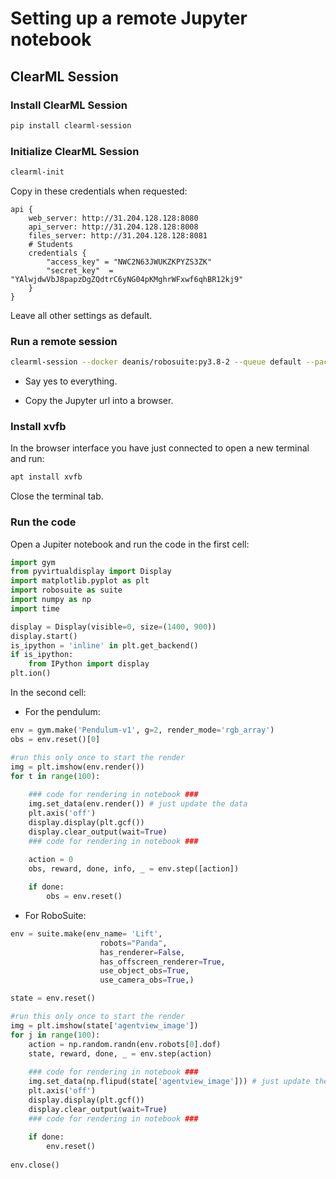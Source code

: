 # Setting up a remote Jupyter notebook

## ClearML Session

### Install ClearML Session

```bash
pip install clearml-session
```

### Initialize ClearML Session

```bash
clearml-init
```
Copy in these credentials when requested:

```
api { 
    web_server: http://31.204.128.128:8080
    api_server: http://31.204.128.128:8008
    files_server: http://31.204.128.128:8081
    # Students
    credentials {
        "access_key" = "NWC2N63JWUKZKPYZS3ZK"
        "secret_key"  = "YAlwjdwVbJ8papzDgZQdtrC6yNG04pKMghrWFxwf6qhBR12kj9"
    }
}
```

Leave all other settings as default.

### Run a remote session

```bash
clearml-session --docker deanis/robosuite:py3.8-2 --queue default --packages "pyvirtualdisplay" "pygame" "box2d" "gym" "matplotlib"
```

- Say yes to everything.

- Copy the Jupyter url into a browser.

### Install xvfb

In the browser interface you have just connected to open a new terminal and run:

```bash
apt install xvfb
```

Close the terminal tab.

### Run the code

Open a Jupiter notebook and run the code in the first cell:

```python
import gym
from pyvirtualdisplay import Display
import matplotlib.pyplot as plt
import robosuite as suite
import numpy as np
import time

display = Display(visible=0, size=(1400, 900))
display.start()
is_ipython = 'inline' in plt.get_backend()
if is_ipython:
    from IPython import display
plt.ion()
```

In the second cell:

- For the pendulum:

```python
env = gym.make('Pendulum-v1', g=2, render_mode='rgb_array')
obs = env.reset()[0]

#run this only once to start the render
img = plt.imshow(env.render())
for t in range(100):
    
    ### code for rendering in notebook ###
    img.set_data(env.render()) # just update the data
    plt.axis('off')
    display.display(plt.gcf())
    display.clear_output(wait=True)
    ### code for rendering in notebook ###
    
    action = 0
    obs, reward, done, info, _ = env.step([action])

    if done:
        obs = env.reset()
```

- For RoboSuite:

```python
env = suite.make(env_name= 'Lift',
                    robots="Panda",
                    has_renderer=False,
                    has_offscreen_renderer=True,                          
                    use_object_obs=True,
                    use_camera_obs=True,)

state = env.reset()

#run this only once to start the render
img = plt.imshow(state['agentview_image'])
for j in range(100):
    action = np.random.randn(env.robots[0].dof)
    state, reward, done, _ = env.step(action)
    
    ### code for rendering in notebook ###
    img.set_data(np.flipud(state['agentview_image'])) # just update the data
    plt.axis('off')
    display.display(plt.gcf())
    display.clear_output(wait=True)
    ### code for rendering in notebook ###
    
    if done:
        env.reset()
        
env.close()
```


